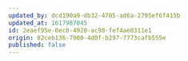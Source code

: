 ```yaml
---
updated_by: dcd190a9-db32-4705-ad6a-2795ef6f415b
updated_at: 1617987045
id: 2eaef95e-8ec0-4920-ac98-fef4ae0311e1
origin: 82ceb136-7900-4d0f-b297-7773cafb555e
published: false
---
```

